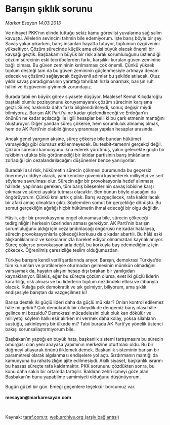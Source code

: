 # Barışın şıklık sorunu

*Markar Esayan 14.03.2013*

<div class="yazi"><p>Ve nihayet PKK’nın elinde tuttuğu sekiz kamu görevlisi yuvalarına sağ salim kavuştu. Ailelerin sevincini tahmin bile edemiyorum. İşte barış böyle bir şey. Savaş yakar yıkarken, barış insanları hayatta tutuyor, toplumun özgüvenini yükseltiyor. Çözüm sürecinde küçük ama etkisi büyük olacak önemli bir kavşağı geçtik. Başbakan’ın büyük bir risk alarak sorumluluğunu üstlendiği çözüm sürecinin eski tecrübelerden farkı, karşılıklı kurulan güven zeminine bağlı olması. Bu güven zemininin kırılmaması çok önemli. Çünkü yüksek toplum desteği tam da bu güven zemininin güçlenmesiyle artmaya devam edecek ve çözümü sağlayacak özgüvenli adımlar bu şekilde atılacak. Otuz yıldır savaş paradigmasının yarattığı tahribatı hızla onarmak, barışın ruh hâlini ve özgüvenini giyinmek zorundayız.</p>
<p>Burada tabii en büyük görev siyasete düşüyor. Maalesef Kemal Kılıçdaroğlu baştaki olumlu pozisyonunu koruyamayarak çözüm sürecinin karşısına geçti. Süreç hakkında daha fazla bilgilendirilseydi, sonuç değişir miydi bilmiyoruz. Barışın AK Parti’yi ne kadar güçlendireceği ve Erdoğan’ın önünün ne kadar açılacağı ile ilgili hesaplar belli ki bu çark etmenin mantığını oluşturuyor. Diğer yandan süreç çökerse, hem sorumluluk almamış olmak, hem de AK Parti’nin olabildiğince yıpranması yapılan hesaplar arasında.</p>
<p>Ancak genel yargının aksine, süreç çökerse bile bundan hükümet varsayıldığı gibi olumsuz etkilenmeyecek. Bu tesbit-temenni gerçekçi değil. Çözüm sürecini kamuoyunu ikna ederek yürütmüş, yakın gelecekte güçlü bir rakibinin ufukta bile görünmediği bir iktidar partisinin barış imkânlarını zorladığı için cezalandırılacağını düşünenler bence yanılıyorlar. </p>
<p>Buradaki asıl risk, hükümetin sürecin çökmesi durumunda bu geçersiz önermeyi ciddiye alarak, yani kendine güvenini kaybederek milliyetçi ve sert söyleme savrulması olur. Sürecin ağır bir provokasyonla hedef alınması hâlinde, yapılması gereken, tüm barış bileşenlerinin savaş lobisine karşı çıkması ve süreci ayakta tutması olacaktır. Ben bunun böyle olacağını da öngörüyorum. Çünkü kral artık çıplak. Barış vazgeçilecek, rafa kaldırılacak bir afakî amaç olmaktan çıktı. Söylemden somut bir gerçekliğe dönüştü. Bu somut gerçekliğin ağırlığı hiçbir hükümetin ihmal edeceği bir olgu değildir.</p>
<p>Hâsılı, ağır bir provokasyona engel olunamasa bile, sürecin çökeceği tedirginliğini herkesin üzerinden atması gerekiyor. AK Parti’nin barışın sorumluluğunu aldığı için cezalandırılacağı öngörüsü ne kadar hatalıysa, sürecin provokasyonlarla çökeceği korkusu da o kadar abartılı. Bu hâlâ eski alışkanlıklarımız ve korkularımızla hareket ediyor olmamızdan kaynaklanıyor. Süreç çökerse provokasyonlarla değil, bu korkuyla baş edemediğimiz için çökecek. Öğrenilmiş çaresizliğe teslim olduğumuzdan.</p>
<p>Türkiye barışını kendi verili şartlarında arıyor. Barışın, demokrasi Türkiye’de tüm kurumları ve pratikleriyle oturmadan gelmesinin mümkün olmadığını varsaymak da, hayatın akışını hesap dışı bırakan bir yanılgıdan kaynaklanıyor. Bilakis, eğer bu süreçte çözüm olursa, evet iki güçlü liderin kararlılığı, risk alması ve bu liderlerin toplum nezdindeki etkisi ve itibarıyla olacak. Kulağa pek demokratik ve şık gelmiyor, biliyorum, ama şıklık endişesiyle barıştan da vazgeçilmez ki!</p>
<p>Barışa destek iki güçlü lideri daha da güçlü mü kılar? Onları kontrol edilemez hâle mi getirir? Çok demokratik bir ülkeydik de dengemiz barış olası hâle gelince mi bozuldu? Demokrasi mücadelesini oluk oluk kan dökülür ve milliyetçi söylem halkı esir alırken mi vermek daha kolay, yoksa silahların sustuğu, sakinleşmiş bir ülkede mi? Tabii burada AK Parti’ye yönelik üstenci bakışı sorunsallaştırmıyorum bile.</p>
<p>Başbakan’ın yaptığı en büyük hata, başkanlık sistemi tartışmasını bu sürecin omurgası olan yeni anayasa yapımının merkezine oturtması oldu. Bu bir düğmeyi atlayarak önünü iliklemek demek. Başkanlık sisteminin barışın bir parametresi olarak algılanması endişelere yol açtı. Sızdırmanın mantığı da kamuoyuna bu rahatsızlığın ajite edilmesiydi. Akıllı siyaset, başkanlık ısrarını bu hassas süreçte rafa kaldırmaktır. PKK sorununu çözdükten sonra, bu konu daha sakin bir ortamda tartışılır. Baldıran zehri içmeyi göze alan Başbakan’ın bunu yapabilme samimiyeti olduğunu düşünüyorum. </p>
<p>Bugün güzel bir gün. Emeği geçenlere teşekkür borcumuz var.<br/><br/><b>mesayan@markaresayan.com</b></p>
<p> </p>
</div>

Kaynak: [taraf.com.tr](http://www.taraf.com.tr/markar-esayan/makale-barisin-siklik-sorunu.htm), [web.archive.org (arşiv bağlantısı)](http://web.archive.org/web/20131107115738/http://www.taraf.com.tr/markar-esayan/makale-barisin-siklik-sorunu.htm)
